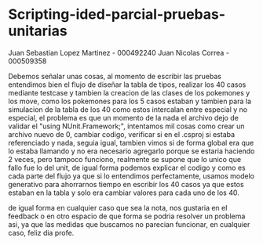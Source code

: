 # Scripting-ided-parcial-pruebas-unitarias
Juan Sebastian Lopez Martinez - 000492240
Juan Nicolas Correa - 000509358

Debemos señalar unas cosas, al momento de escribir las pruebas entendimos bien el flujo de diseñar la tabla de tipos, realizar los 40 casos mediante testcase y tambien la creacion de las clases de los pokemones y los move, como los pokemones para los 5 casos estaban y tambien para la simulacion de la tabla de los 40 como estos intercalan entre especial y no especial, el problema es que un momento de la nada el archivo dejo de validar el "using NUnit.Framework;", intentamos mil cosas como crear un archivo nuevo de 0, cambiar codigo, verificar si en el .csproj si estaba referenciado y nada, seguia igual, tambien vimos si de forma global era que lo estaba llamando y no era necesario agregarlo porque se estaria haciendo 2 veces, pero tampoco funciono, realmente se supone que lo unico que fallo fue lo del unit, de igual forma podemos explicar el codigo y como es cada parte del flujo ya que si lo entendimos perfectamente, usamos modelo generativo para ahorrarnos tiempo en escribir los 40 casos ya que estos estaban en la tabla y solo era cambiar valores para cada uno de los 40.

de igual forma en cualquier caso que sea la nota, nos gustaria en el feedback o en otro espacio de que forma se podria resolver un problema asi, ya que las medidas que buscamos no parecian funcionar, en cualquier caso, feliz dia profe.
